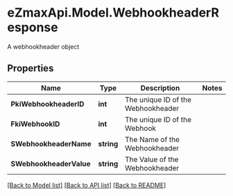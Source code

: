 # eZmaxApi.Model.WebhookheaderResponse
A webhookheader object

## Properties

Name | Type | Description | Notes
------------ | ------------- | ------------- | -------------
**PkiWebhookheaderID** | **int** | The unique ID of the Webhookheader | 
**FkiWebhookID** | **int** | The unique ID of the Webhook | 
**SWebhookheaderName** | **string** | The Name of the Webhookheader | 
**SWebhookheaderValue** | **string** | The Value of the Webhookheader | 

[[Back to Model list]](../README.md#documentation-for-models) [[Back to API list]](../README.md#documentation-for-api-endpoints) [[Back to README]](../README.md)

